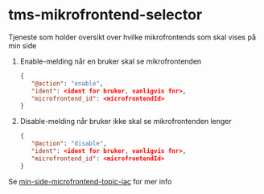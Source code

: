 # tms-mikrofrontend-selector
Tjeneste som holder oversikt over hvilke mikrofrontends som skal vises på min side

1. Enable-melding når en bruker skal se mikrofrontenden
   ```json
   {
      "@action": "enable",
      "ident": <ident for bruker, vanligvis fnr>,
      "microfrontend_id": <microfrontendId>
   }
   ```
2. Disable-melding når bruker ikke skal se mikrofrontenden lenger
   ```json
   {
      "@action": "disable",
      "ident": <ident for bruker, vanligvis fnr>,
      "microfrontend_id": <microfrontendId>
   }
   ```

Se [min-side-microfrontend-topic-iac](https://github.com/navikt/min-side-microfrontend-topic-iac) for mer info